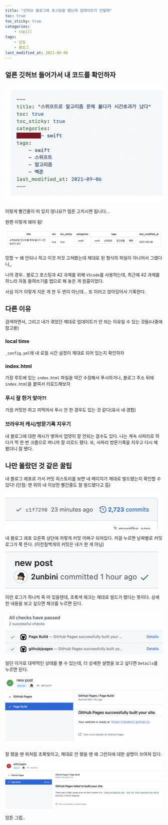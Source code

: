```yaml
---
title: "깃허브 블로그에 포스팅을 했는데 업데이트가 안될때"
toc: true
toc_sticky: true
categories:
    - sapjil
tags:
    - 삽질
    - 블로그
last_modified_at: 2021-09-06
---
```


## 얼른 깃허브 들어가서 내 코드를 확인하자

![](/assets/images/sap-4/1.png)

이렇게 빨간줄이 떠 있지 않나요?! 얼른 고치시면 됩니다...

원랜 이렇게 돼야 됨!

![](/assets/images/sap-4/7.png)

망할 ㅜ 왜 안되나 하고 이것 저것 고쳐봤는데 제대로 된 형식의 파일이 아니어서 그렜다니,,

나의 경우.. 블로그 포스팅과 42 과제를 위해 `VScode`를 사용하는데, 최근에 42 과제를 하느라 자동 들여쓰기를 탭으로 해 놓은 게 원흉이었다.

사실 이거 이렇게 지운 게 한 두 번이 아닌데... 또 이러고 앉아있어서 기록한다.

## 다른 이유

검색하면서, 그리고 내가 겪었던 제대로 업데이트가 안 되는 이유일 수 있는 것들(나중에 참고용)

### local time

`_config.yml`에 내 로컬 시간 설정이 제대로 되어 있는지 확인하자

### index.html

가장 루트에 있는 `index.html` 파일을 약간 수정해서 푸시하거나, 블로그 주소 뒤에 `index.html`을 붙여서 리로드해보자

### 푸시 잘 한거 맞아?!

가끔 커밋만 하고 까먹어서 푸시 안 한 경우도 있는 것 같다(유사 내 경험)

### 브라우저 캐시/방문기록 지우기

내 블로그에 대한 캐시가 쌓여서 업뎃이 잘 안되는 걸수도 있다. 나는 계속 사파리로 하다가 딱 한 번 크롬으로 켜니까 잘 리로드 됐다. 또, 사파리 방문기록을 지우고 다시 해 봤더니 잘 됐다.

## 나만 몰랐던 것 같은 꿀팁

내 블로그 레포로 가서 커밋 히스토리를 보면 내 페이지가 제대로 빌드됐는지 확인할 수 있다! (단점: 맨 위의 내 이상한 빨간줄도 잘 빌드됐다고 뜸)

![](/assets/images/sap-4/2.png)

내 블로그 레포 오른쪽 상단에 저렇게 커밋 어쩌구 되어있다. 저걸 누르면 날짜별로 커밋 로그가 쭉 뜬다. (이천칠백개의 커밋은 내가 한 게 아님)

![](/assets/images/sap-4/3.png)

이런 로그가 하나씩 죽 떠 있을텐데, 초록색 체크는 제대로 빌드가 됐다는 뜻이다. 상세한 내용을 보고 싶으면 체크를 누르면 된다.

![](/assets/images/sap-4/5.png)

일단 이거로 대략적인 상태를 볼 수 있는데, 더 상세한 설명을 보고 싶다면 `Details`를 누르면 된다.

![](/assets/images/sap-4/4.png)

잘 됐을 땐 위처럼 초록빛이고, 제대로 안 됐을 땐 왜 그런지에 대한 설명이 쓰여져 있다.

![](/assets/images/sap-4/6.png)

암튼 그럼..

